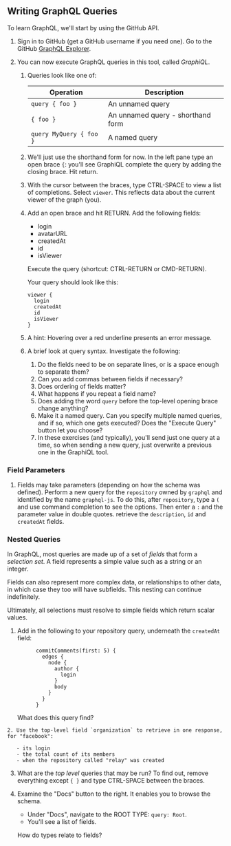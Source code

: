 
## Writing GraphQL Queries

To learn GraphQL, we'll start by using the GitHub API.

1. Sign in to GitHub (get a GitHub username if you need one).
   Go to the GitHub [GraphQL Explorer](https://developer.github.com/early-access/graphql/explorer/).

2. You can now execute GraphQL queries in this tool, called _GraphiQL_.

   1. Queries look like one of:

      Operation | Description
      ---|---
      `query { foo }`           | An unnamed query
      `{ foo }`                 | An unnamed query - shorthand form
      `query MyQuery { foo }`   | A named query

   2. We'll just use the shorthand form for now.
      In the left pane type an open brace `{`: you'll see GraphiQL complete the query by adding the closing brace.
      Hit return.

   3. With the cursor between the braces, type CTRL-SPACE to view a list of completions. Select `viewer`. This reflects data about the current viewer of the graph (you).

   4. Add an open brace and hit RETURN. Add the following fields:

      - login
      - avatarURL
      - createdAt
      - id
      - isViewer    

      Execute the query (shortcut: CTRL-RETURN or CMD-RETURN).

      Your query should look like this:

          viewer {
            login
            createdAt
            id
            isViewer    
          }

   5. A hint: Hovering over a red underline presents an error message.

   6. A brief look at query syntax. Investigate the following:

      1. Do the fields need to be on separate lines, or is a space enough to separate them?
      2. Can you add commas between fields if necessary?
      3. Does ordering of fields matter?
      4. What happens if you repeat a field name?
      5. Does adding the word `query` before the top-level opening brace change anything?
      6. Make it a named query. Can you specify multiple named queries, and if so, which one gets executed? Does the "Execute Query" button let you choose?
      7. In these exercises (and typically), you'll send just one query at a time, so when sending a new query, just overwrite a previous one in the GraphiQL tool.

### Field Parameters

   1. Fields may take parameters (depending on how the schema was defined). Perform a new query for the `repository` owned by `graphql` and identified by the name `graphql-js`. To do this, after `repository`, type a `(` and use command completion to see the options. Then enter a `:` and the parameter value in double quotes. retrieve the `description`, `id` and `createdAt` fields.


### Nested Queries

In GraphQL, most queries are made up of a set of _fields_ that form a _selection set_. A field represents a simple value such as a string or an integer.

Fields can also represent more complex data, or relationships to other data, in which case they too will have subfields. This nesting can continue indefinitely.

Ultimately, all selections must resolve to simple fields which return scalar values.

   1. Add in the following to your repository query, underneath the `createdAt` field:

                commitComments(first: 5) {
                  edges {
                    node {
                      author {
                        login
                      }
                      body
                    }
                  }
                }

      What does this query find?

    2. Use the top-level field `organization` to retrieve in one response, for "facebook":

       - its login
       - the total count of its members
       - when the repository called "relay" was created


3. What are the _top level_ queries that may be run? To find out, remove everything except `{ }` and type CTRL-SPACE between the braces.

4. Examine the "Docs" button to the right. It enables you to browse the schema.
     - Under "Docs", navigate to the ROOT TYPE: `query: Root`.
     - You'll see a list of fields.

   How do types relate to fields?
